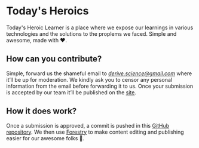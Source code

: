 # Today's Heroics
Today's Heroic Learner is a place where we expose our learnings in various technologies and the solutions to the proplems we faced. Simple and awesome, made with ❤.

## How can you contribute?
Simple, forward us the shameful email to *derive.science@gmail.com* where it’ll be up for moderation. We kindly ask you to censor any personal information from the email before forwarding it to us. Once your submission is accepted by our team it’ll be published on the [site](https://derive-science.com/Tech-Blog).

## How it does work?
Once a submission is approved, a commit is pushed in this [GitHub repository](https://github.com/thexcaliber/Tech-Blog). We then use [Forestry](https://forestry.io/#/) to make content editing and publishing easier for our awesome folks 🙌.
